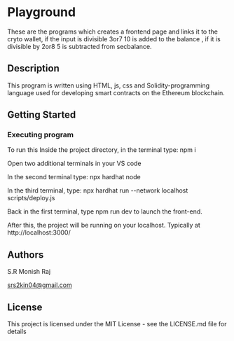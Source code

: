 # Playground

These are the programs which creates a frontend page and links it to the cryto wallet, if the input is divisible 3or7 10 is added to the balance , if it is divisible by 2or8 5 is subtracted from secbalance. 

## Description

This program is written using HTML, js, css and Solidity-programming language used for developing smart contracts on the Ethereum blockchain. 

## Getting Started

### Executing program

To run this Inside the project directory, in the terminal type: npm i

 Open two additional terminals in your VS code
 
 In the second terminal type: npx hardhat node
 
 In the third terminal, type: npx hardhat run --network localhost scripts/deploy.js
 
 Back in the first terminal, type npm run dev to launch the front-end.


After this, the project will be running on your localhost. 
Typically at http://localhost:3000/


## Authors

S.R Monish Raj

srs2kin04@gmail.com


## License

This project is licensed under the MIT License - see the LICENSE.md file for details

